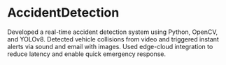 # AccidentDetection
Developed a real-time accident detection system using Python, OpenCV, and YOLOv8. Detected vehicle collisions from video and triggered instant alerts via sound and email with images. Used edge-cloud integration to reduce latency and enable quick emergency response.
